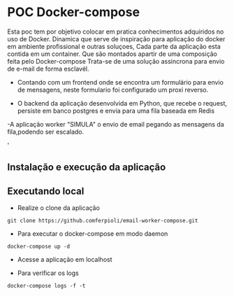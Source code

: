 # POC Docker-compose

Esta poc tem por objetivo colocar em pratica conhecimentos adquiridos no uso de Docker. Dinamica que serve de inspiração para aplicação do docker em ambiente profissional e outras soluçoes, Cada parte da aplicação esta contida em um container. Que são montados apartir de uma composição feita pelo Docker-compose
Trata-se de uma solução assincrona para envio de e-mail de forma esclavél.

- Contando com um frontend onde se encontra um formulário para envio de mensagens, neste formulario foi configurado um proxi reverso.

- O backend da aplicação desenvolvida em Python, que recebe o request, persiste em banco postgres e  envia para uma fila baseada em Redis

-A aplicação worker "SIMULA" o envio de email pegando as mensagens da fila,podendo ser escalado.

'
## Instalação e execução da aplicação

## Executando local

- Realize o clone da aplicação

```
git clone https://github.comferpioli/email-worker-compose.git
```
- Para executar o docker-compose em modo daemon

```
docker-compose up -d 
```
- Acesse a aplicação em localhost

- Para verificar os logs

```
docker-compose logs -f -t
```
